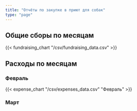 ```yaml
---
title: "Отчёты по закупке в приют для собак"
type: "page"
---
```

## Общие сборы по месяцам
{{< fundraising_chart "/csv/fundraising_data.csv" >}}

## Расходы по месяцам

### Февраль
{{< expense_chart "/csv/expenses_data.csv" "Февраль" >}}

### Март

